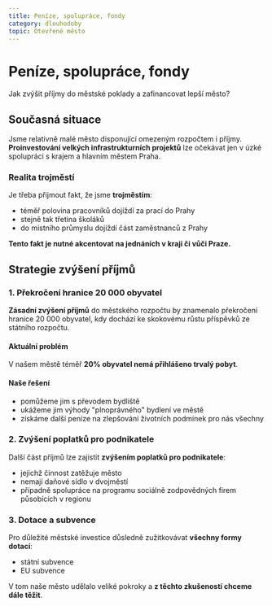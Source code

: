```yaml
---
title: Peníze, spolupráce, fondy
category: dlouhodoby
topic: Otevřené město
---
```


# Peníze, spolupráce, fondy

Jak zvýšit příjmy do městské poklady a zafinancovat lepší město?

## Současná situace

Jsme relativně malé město disponující omezeným rozpočtem i příjmy. **Proinvestování velkých infrastrukturních projektů** lze očekávat jen v úzké spolupráci s krajem a hlavním městem Praha.

### Realita trojměstí
Je třeba přijmout fakt, že jsme **trojměstím**:
- téměř polovina pracovníků dojíždí za prací do Prahy
- stejně tak třetina školáků
- do místního průmyslu dojíždí část zaměstnanců z Prahy

**Tento fakt je nutné akcentovat na jednáních v kraji či vůči Praze.**

## Strategie zvýšení příjmů

### 1. Překročení hranice 20 000 obyvatel

**Zásadní zvýšení příjmů** do městského rozpočtu by znamenalo překročení hranice 20 000 obyvatel, kdy dochází ke skokovému růstu příspěvků ze státního rozpočtu.

#### Aktuální problém
V našem městě téměř **20% obyvatel nemá přihlášeno trvalý pobyt**.

#### Naše řešení
- pomůžeme jim s převodem bydliště
- ukážeme jim výhody "plnoprávného" bydlení ve městě
- získáme další peníze na zlepšování životních podmínek pro nás všechny

### 2. Zvýšení poplatků pro podnikatele

Další část příjmů lze zajistit **zvýšením poplatků pro podnikatele**:
- jejichž činnost zatěžuje město
- nemají daňové sídlo v dvojměstí
- případně spolupráce na programu sociálně zodpovědných firem působících v regionu

### 3. Dotace a subvence

Pro důležité městské investice důsledně zužitkovávat **všechny formy dotací**:
- státní subvence
- EU subvence

V tom naše město udělalo veliké pokroky a **z těchto zkušeností chceme dále těžit**.